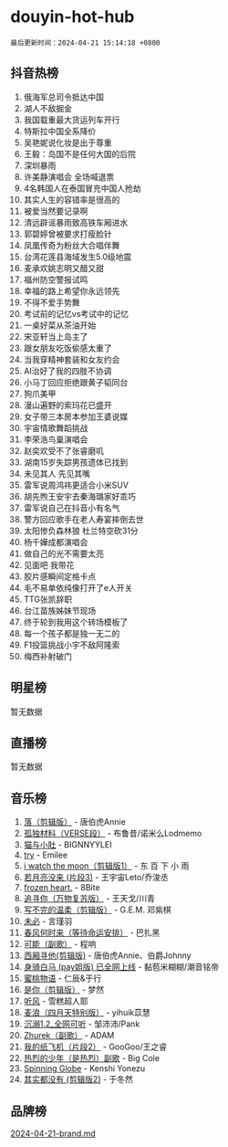 # douyin-hot-hub

`最后更新时间：2024-04-21 15:14:18 +0800`

## 抖音热榜

1. 俄海军总司令抵达中国
1. 湖人不敌掘金
1. 我国载重最大货运列车开行
1. 特斯拉中国全系降价
1. 吴艳妮说化妆是出于尊重
1. 王毅：岛国不是任何大国的后院
1. 深圳暴雨
1. 许美静演唱会 全场喊退票
1. 4名韩国人在泰国冒充中国人抢劫
1. 其实人生的容错率是很高的
1. 被爱当然要记录啊
1. 清远辟谣暴雨致高铁车厢进水
1. 郭碧婷曾被要求打瘦脸针
1. 凤凰传奇为粉丝大合唱伴舞
1. 台湾花莲县海域发生5.0级地震
1. 麦承欢姚志明又醋又甜
1. 福州防空警报试鸣
1. 幸福的路上希望你永远领先
1. 不得不爱手势舞
1. 考试前的记忆vs考试中的记忆
1. 一桌好菜从茶油开始
1. 宋亚轩当上岛主了
1. 跟女朋友吃饭偷感太重了
1. 当我穿精神套装和女友约会
1. AI治好了我的四肢不协调
1. 小马丁回应拒绝跟黄子韬同台
1. 狗爪美甲
1. 漫山遍野的索玛花已盛开
1. 女子带三本房本参加王婆说媒
1. 宇宙情歌舞蹈挑战
1. 李荣浩鸟巢演唱会
1. 赵奕欢受不了张睿磨叽
1. 湖南15岁失踪男孩遗体已找到
1. 未见其人 先见其嘴
1. 雷军说周鸿祎更适合小米SUV
1. 胡先煦王安宇去秦海璐家好乖巧
1. 雷军说自己在抖音小有名气
1. 警方回应歌手在老人寿宴摔倒去世
1. 太阳惨负森林狼 杜兰特空砍31分
1. 杨千嬅成都演唱会
1. 做自己的光不需要太亮
1. 见面吧 我带花
1. 胶片感瞬间定格卡点
1. 毛不易单依纯像打开了e人开关
1. TTG张凯辞职
1. 台江苗族姊妹节现场
1. 终于轮到我用这个转场模板了
1. 每一个孩子都是独一无二的
1. F1投篮挑战小宇不敌阿隆索
1. 梅西补射破门

## 明星榜

暂无数据

## 直播榜

暂无数据

## 音乐榜

1. [落（剪辑版）](https://sf3-cdn-tos.douyinstatic.com/obj/tos-cn-ve-2774/o0h6HvN1BBbli9LtU3i5fQIleBQMF5Cg4TZmmC) - 唐伯虎Annie
1. [孤独材料（VERSE段）](https://sf3-cdn-tos.douyinstatic.com/obj/tos-cn-ve-2774/ocX7glDNHYlwFeYrGQfBZoThtvPWy8tCCEBGKQ) - 布鲁昔/诺米么Lodmemo
1. [猫与小肚](https://sf27-cdn-tos.douyinstatic.com/obj/tos-cn-ve-2774/osZeoClMECgK8DYl6VebABgbchEtPYQjZEnRtd) - BIGNNYYLEI
1. [try](https://sf5-hl-cdn-tos.douyinstatic.com/obj/tos-cn-ve-2774/oMCYLreazYIFEgVb1vQdrJnJTbe8DDfiCA6gKw) - Emilee
1. [i watch the moon（剪辑版1）](https://sf5-hl-cdn-tos.douyinstatic.com/obj/tos-cn-ve-2774/o0I9mSChzHZANMJIEBfkCQzzg6N5WAcVtqft9P) - 东 百 下 小 雨
1. [若月亮没来 (片段3)](https://sf27-cdn-tos.douyinstatic.com/obj/tos-cn-ve-2774/okfyEUsGW1B1ovJi5JiN9IjvAT2lMwA054GoEB) - 王宇宙Leto/乔浚丞
1. [frozen heart.](https://sf5-hl-cdn-tos.douyinstatic.com/obj/tos-cn-ve-2774/oIIWJfyjIACZA9zQMtnJ6hQQhFC4vhCupoRBsO) - 8Bite
1. [追寻你（万物复苏版）](https://sf5-hl-cdn-tos.douyinstatic.com/obj/tos-cn-ve-2774/oYeAZJsbjIDit9APmBg8u6uDUQnHmoCf3gbo74) - 王天戈/川青
1. [写不完的温柔（剪辑版）](https://sf5-hl-cdn-tos.douyinstatic.com/obj/tos-cn-ve-2774/oYBzzZQJ233GfwkemJJffAIWgeIYrjZfWhHTcG) - G.E.M. 邓紫棋
1. [未必](https://sf5-hl-cdn-tos.douyinstatic.com/obj/tos-cn-ve-2774/ogntQMFnKQDZUgTCYuJgfLEtleYZZFxBQqhhFB) - 言瑾羽
1. [春风何时来（等待命运安排）](https://sf3-cdn-tos.douyinstatic.com/obj/tos-cn-ve-2774/oICBNbD3gelMfB4WgiD1KI2jQtXZE2FgHLwtsl) - 巴扎黑
1. [可能（副歌）](https://sf5-hl-cdn-tos.douyinstatic.com/obj/tos-cn-ve-2774/cde1731888894259b333569393c2fb51) - 程响
1. [西厢寻他(剪辑版)](https://sf3-cdn-tos.douyinstatic.com/obj/tos-cn-ve-2774/oUsAVfAQKlRNxEv5qxvIB8o5qmIWUcXbzJKJhw) - 唐伯虎Annie、伯爵Johnny
1. [身骑白马 (pay姐版) 已全网上线](https://sf5-hl-cdn-tos.douyinstatic.com/obj/tos-cn-ve-2774/oQLO5ZgLsFkaDhdIIveF2zUCgfweY0gWaH4AQG) - 黏苞米糊糊/潮音铭帝
1. [蜜桃物语](https://sf3-cdn-tos.douyinstatic.com/obj/tos-cn-ve-2774/oIhOSCZtIACtYU4XQkngiW9kCBfVD1Fz9IYeqL) - 仁辰&于行
1. [是你（剪辑版）](https://sf5-hl-cdn-tos.douyinstatic.com/obj/tos-cn-ve-2774/46019dae783c4c969944217fe1cfafc4) - 梦然
1. [听风](https://sf3-cdn-tos.douyinstatic.com/obj/tos-cn-ve-2774/oAPa3yDDDIZygYzQdBemCAIngcCeEARgbQDtJC) - 雪糕超人耶
1. [麦浪（四月天特别版）](https://sf5-hl-cdn-tos.douyinstatic.com/obj/tos-cn-ve-2774/26f5501a6547411fa3fbedc592fed0ad) - yihuik苡慧
1. [沉溺1.2_全网可听](https://sf3-cdn-tos.douyinstatic.com/obj/tos-cn-ve-2774/ok2QoiBqsWAX9McZmWiI9gAB0EzwD4Xj6yfmtH) - 邹沛沛/Pank
1. [Zhurek（副歌）](https://sf5-hl-cdn-tos.douyinstatic.com/obj/tos-cn-ve-2774/ooQm8FBZQDlf0btEYgVpCcSCQfrdJGBEKZYBGS) - ADAM
1. [我的纸飞机（片段2）](https://sf6-cdn-tos.douyinstatic.com/obj/tos-cn-ve-2774/oM2ZrKcg2CD5AeRB2gkeXOFB1IxAGJdZPazYHf) - GooGoo/王之睿
1. [热烈的少年（是热烈）副歌](https://sf27-cdn-tos.douyinstatic.com/obj/tos-cn-ve-2774/owVNI0CLDAUMtSz6TEYvfFBFL4UDFFhLfgK8fa) - Big Cole
1. [Spinning Globe](https://sf6-cdn-tos.douyinstatic.com/obj/tos-cn-ve-2774/oAYhDobngQZXzvJaWpxueRR0jC4FZDexedXDYA) - Kenshi Yonezu
1. [其实都没有 (剪辑版2)](https://sf5-hl-cdn-tos.douyinstatic.com/obj/tos-cn-ve-2774/oEBNQenHZtBhxYjGgUDQk0BCHTigQafgFlbQ7k) - 于冬然

## 品牌榜

[2024-04-21-brand.md](2024-04-21-brand.md)
